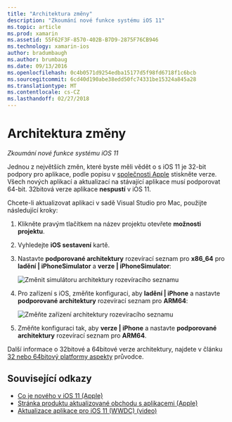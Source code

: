 ```yaml
---
title: "Architektura změny"
description: "Zkoumání nové funkce systému iOS 11"
ms.topic: article
ms.prod: xamarin
ms.assetid: 55F62F3F-8570-402B-B7D9-2875F76CB946
ms.technology: xamarin-ios
author: bradumbaugh
ms.author: brumbaug
ms.date: 09/13/2016
ms.openlocfilehash: 0c4b0571d9254edba15177d5f98fd6718f1c6bcb
ms.sourcegitcommit: 6cd40d190abe38edd50fc74331be15324a845a28
ms.translationtype: MT
ms.contentlocale: cs-CZ
ms.lasthandoff: 02/27/2018
---
```

# <a name="architecture-changes"></a>Architektura změny

_Zkoumání nové funkce systému iOS 11_

Jednou z největších změn, které byste měli vědět o s iOS 11 je 32-bit podpory pro aplikace, podle popisu v [společnosti Apple](https://developer.apple.com/news/?id=06282017b) stiskněte verze. Všech nových aplikací a aktualizací na stávající aplikace musí podporovat 64-bit. 32bitová verze aplikace **nespustí** v iOS 11.

Chcete-li aktualizovat aplikaci v sadě Visual Studio pro Mac, použijte následující kroky:

1. Klikněte pravým tlačítkem na název projektu otevřete **možnosti projektu**.
2. Vyhledejte **iOS sestavení** kartě.
3. Nastavte **podporované architektury** rozevírací seznam pro **x86_64** pro **ladění | iPhoneSimulator** a **verze | iPhoneSimulator**:

    ![Změnit simulátoru architektury rozevíracího seznamu](architecture-changes-images/image1.png)

4. Pro zařízení s iOS, změňte konfiguraci, aby **ladění | iPhone** a nastavte **podporované architektury** rozevírací seznam pro **ARM64**:

    ![Změňte zařízení architektury rozevíracího seznamu](architecture-changes-images/image2.png)

5. Změňte konfiguraci tak, aby **verze | iPhone** a nastavte **podporované architektury** rozevírací seznam pro **ARM64**.

Další informace o 32bitové a 64bitové verze architektury, najdete v článku [32 nebo 64bitový platformy aspekty](~/cross-platform/macios/32-and-64.md#ios) průvodce.

## <a name="related-links"></a>Související odkazy

- [Co je nového v iOS 11 (Apple)](https://developer.apple.com/ios/)
- [Stránka produktu aktualizované obchodu s aplikacemi (Apple)](https://developer.apple.com/app-store/product-page/)
- [Aktualizace aplikace pro iOS 11 (WWDC) (video)](https://developer.apple.com/videos/play/wwdc2017/204/)
